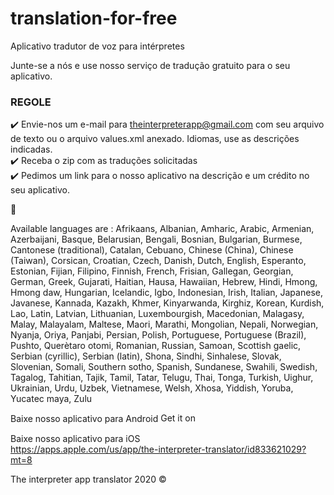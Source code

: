 # translation-for-free
Aplicativo tradutor de voz para intérpretes

Junte-se a nós e use nosso serviço de tradução gratuito para o seu aplicativo. 

### REGOLE ###

✔️ Envie-nos um e-mail para <a href='mailto:theinterpreterapp@gmail.com'> theinterpreterapp@gmail.com </a> com seu arquivo de texto ou o arquivo values.xml anexado. Idiomas, use as descrições indicadas.
<br/>
✔️ Receba o zip com as traduções solicitadas
<br/>
✔️ Pedimos um link para o nosso aplicativo na descrição e um crédito no seu aplicativo.

🤝

Available languages  are : 
Afrikaans, Albanian, Amharic, Arabic, Armenian, Azerbaijani, Basque, Belarusian, Bengali, Bosnian, Bulgarian, Burmese, Cantonese (traditional), Catalan, Cebuano, Chinese (China), Chinese (Taiwan), Corsican, Croatian, Czech, Danish, Dutch, English, Esperanto, Estonian, Fijian, Filipino, Finnish, French, Frisian, Gallegan, Georgian, German, Greek, Gujarati, Haitian, Hausa, Hawaiian, Hebrew, Hindi, Hmong, Hmong daw, Hungarian, Icelandic, Igbo, Indonesian, Irish, Italian, Japanese, Javanese, Kannada, Kazakh, Khmer, Kinyarwanda, Kirghiz, Korean, Kurdish, Lao, Latin, Latvian, Lithuanian, Luxembourgish, Macedonian, Malagasy, Malay, Malayalam, Maltese, Maori, Marathi, Mongolian, Nepali, Norwegian, Nyanja, Oriya, Panjabi, Persian, Polish, Portuguese, Portuguese (Brazil), Pushto, Querètaro otomi, Romanian, Russian, Samoan, Scottish gaelic, Serbian (cyrillic), Serbian (latin), Shona, Sindhi, Sinhalese, Slovak, Slovenian, Somali, Southern sotho, Spanish, Sundanese, Swahili, Swedish, Tagalog, Tahitian, Tajik, Tamil, Tatar, Telugu, Thai, Tonga, Turkish, Uighur, Ukrainian, Urdu, Uzbek, Vietnamese, Welsh, Xhosa, Yiddish, Yoruba, Yucatec maya, Zulu


Baixe nosso aplicativo para Android
<a href='https://play.google.com/store/apps/details?id=it.vincenzoamoruso.theinterpreter&hl=it&pcampaignid=pcampaignidMKT-Other-global-all-co-prtnr-py-PartBadge-Mar2515-1'><img alt='Get it on Google Play' src='https://play.google.com/intl/en_us/badges/static/images/badges/en_badge_web_generic.png' style="width:60px;height:15px;"/></a>

Baixe nosso aplicativo para iOS 
<a href="https://apps.apple.com/us/app/the-interpreter-translator/id833621029?mt=8" style="display:inline-block;overflow:hidden;background:url(https://linkmaker.itunes.apple.com/assets/shared/badges/en-us/appstore-sm.svg) no-repeat;width:60px;height:15px;">https://apps.apple.com/us/app/the-interpreter-translator/id833621029?mt=8</a>


The interpreter app translator 2020 ©️
